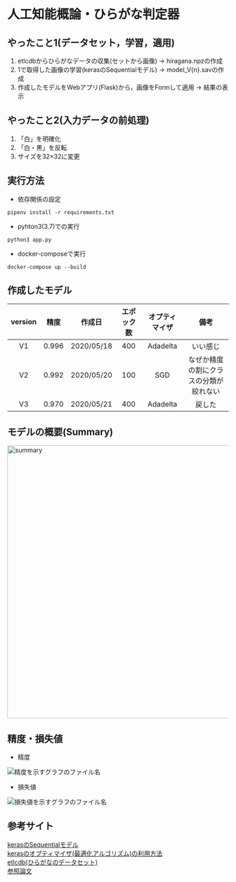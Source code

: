 # 人工知能概論・ひらがな判定器

## やったこと1(データセット，学習，適用)
1. etlcdbからひらがなデータの収集(セットから画像) → hiragana.npzの作成
2. 1で取得した画像の学習(kerasのSequentialモデル) → model_V{n}.savの作成
3. 作成したモデルをWebアプリ(Flask)から，画像をFormして適用 → 結果の表示

## やったこと2(入力データの前処理)
1. 「白」を明確化
2. 「白・黒」を反転
3. サイズを32×32に変更

## 実行方法
- 依存関係の設定

```
pipenv install -r requirements.txt
```

- pyhton3(3.7)での実行
```
python3 app.py
```

- docker-composeで実行
```
docker-compose up --build
```

## 作成したモデル
|version|精度|作成日|エポック数|オプティマイザ|備考|
|:--:|:--:|:--:|:--:|:--:|:--:|
|V1|0.996|2020/05/18|400|Adadelta|いい感じ|
|V2|0.992|2020/05/20|100|SGD|なぜか精度の割にクラスの分類が絞れない|
|V3|0.970|2020/05/21|400|Adadelta|戻した|

## モデルの概要(Summary)
<img width="620" alt="summary" src="https://user-images.githubusercontent.com/38200453/82467742-f620c400-9afc-11ea-8e1e-f08493f6b238.png">

## 精度・損失値
- 精度

![精度を示すグラフのファイル名](https://user-images.githubusercontent.com/38200453/82470949-fae77700-9b00-11ea-9110-30e555a09513.png)

- 損失値

![損失値を示すグラフのファイル名](https://user-images.githubusercontent.com/38200453/82471014-105ca100-9b01-11ea-8375-6c261b984276.png)

## 参考サイト
[kerasのSequentialモデル](https://keras.io/ja/getting-started/sequential-model-guide/)  
[kerasのオプティマイザ(最適化アルゴリズム)の利用方法](https://keras.io/ja/optimizers/)  
[etlcdb(ひらがなのデータセット)](http://etlcdb.db.aist.go.jp/?lang=ja)  
[参照論文](https://pdfs.semanticscholar.org/f3ee/6bfaec669a2c8d087e2f11fa48aa7b45d6ea.pdf?_ga=2.15362358.1247571733.1589733184-821604392.1589733184)  
